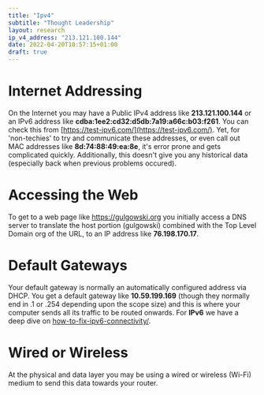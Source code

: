```yaml
---
title: "Ipv4"
subtitle: "Thought Leadership"
layout: research
ip_v4_address: "213.121.100.144"
date: 2022-04-20T10:57:15+01:00
draft: true
---
```


# Internet Addressing
On the Internet you may have a Public IPv4 address like **213.121.100.144** or an IPv6 address like **cdba:1ee2:cd32:d5db:7a19:a66c:b03:f261**. You can check this from [https://test-ipv6.com/](https://test-ipv6.com/). Yet, for 'non-techies' to try and communicate these addresses, or even call out MAC addresses like **8d:74:88:49:ea:8e**, it's error prone and gets complicated quickly. Additionally, this doesn't give you any historical data (especially back when previous problems occured).

# Accessing the Web
To get to a web page like https://gulgowski.org you initially access a DNS server to translate the host portion (gulgowski) combined with the Top Level Domain org of the URL, to an IP address like **76.198.170.17**. 

# Default Gateways
Your default gateway is normally an automatically configured address via DHCP. You get a default gateway like **10.59.199.169** (though they normally end in .1 or .254 depending upon the scope size) and this is where your computer sends all its traffic to be routed onwards. For **IPv6** we have a deep dive on [how-to-fix-ipv6-connectivity/](/blog/how-to-fix-ipv6-connectivity/).

# Wired or Wireless
At the physical and data layer you may be using a wired or wireless (Wi-Fi) medium to send this data towards your router. 
